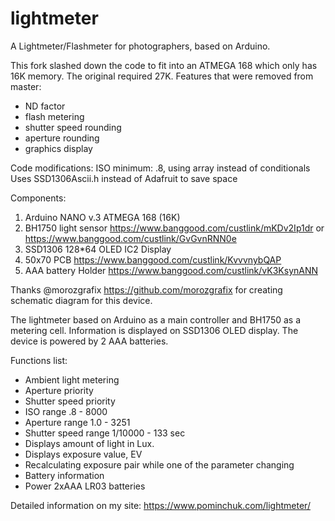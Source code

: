 # lightmeter
A Lightmeter/Flashmeter for photographers, based on Arduino.

This fork slashed down the code to fit into an ATMEGA 168 which only has 16K memory. The original required 27K.
Features that were removed from master:

* ND factor
* flash metering
* shutter speed rounding
* aperture rounding
* graphics display

Code modifications: ISO minimum: .8, using array instead of conditionals
Uses SSD1306Ascii.h instead of Adafruit to save space

Components:
1. Arduino NANO v.3 ATMEGA 168 (16K)
2. BH1750 light sensor https://www.banggood.com/custlink/mKDv2Ip1dr or https://www.banggood.com/custlink/GvGvnRNN0e
3. SSD1306 128*64 OLED IC2 Display
5. 50x70 PCB https://www.banggood.com/custlink/KvvvnybQAP
6. AAA battery Holder https://www.banggood.com/custlink/vK3KsynANN

Thanks @morozgrafix https://github.com/morozgrafix for creating schematic diagram for this device.

The lightmeter based on Arduino as a main controller and BH1750 as a metering cell. Information is displayed on SSD1306 OLED display. The device is powered by 2 AAA batteries.

Functions list:

* Ambient light metering
* Aperture priority
* Shutter speed priority
* ISO range .8 - 8000
* Aperture range 1.0 - 3251
* Shutter speed range 1/10000 - 133 sec
* Displays amount of light in Lux.
* Displays exposure value, EV
* Recalculating exposure pair while one of the parameter changing
* Battery information
* Power 2xAAA LR03 batteries

Detailed information on my site: https://www.pominchuk.com/lightmeter/
